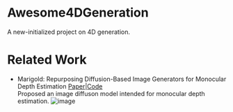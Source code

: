 # Awesome4DGeneration
A new-initialized project on 4D generation. 


# Related Work
- Marigold: Repurposing Diffusion-Based Image Generators for Monocular Depth Estimation
  [Paper](https://arxiv.org/abs/2312.02145)|[Code](https://github.com/prs-eth/Marigold)\
  Proposed an image diffuson model intended for monocular depth estimation.
  ![image](https://github.com/qiaosun22/Awesome4DGeneration/assets/136222260/f0b89787-4ff1-48cf-ae69-e13f43d86788)
